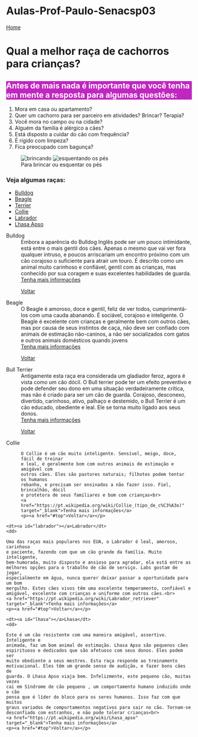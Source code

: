 # Aulas-Prof-Paulo-Senacsp03

<!DOCTYPE html>
<html lang="pt-br">
  <head>
    <meta charset="utf-8" />
    <title>Meu amigo cão - Petshop</title>
    <style>
      h2{
        background-color: #c026c0;
        background-image: url(Multimidia/back-bolinha.gif);
        background-repeat: repeat;
        background-position: center center;
        color: #fff;
      }
    </style>
  </head>
  <body>
    <a href="index.html">Home</a>
    <h1>Qual a melhor raça de cachorros para crianças?</h1>
    <h2>
      Antes de mais nada é importante que você tenha em mente a resposta para
      algumas questões:
    </h2>
    <ol>
    <li>Mora em casa ou apartamento?</li> 
    <li>Quer um cachorro para ser parceiro em
    atividades? 
    Brincar? 
    Terapia?</li> 
    <li>Você mora no campo ou na cidade?</li> 
    <li>Alguém da
    familia é alérgico a cães?</li> 
    <li>Está disposto a cuidar do cão com frequência?</li> 
    <li>É
    rígido com limpeza?</li> 
    <li>Fica preocupado com bagunça?</li>
</ol>
<figure>
  <img src="Multimidia/bolinha.JPG" alt="brincando">
  <img src="Multimidia/esquentar-pes.JPG" alt="esquentando os pés">
<figcaption>Para brincar ou esquentar os pés</figcaption>
</figure>
<a id="top"></a>
    <h3>Veja algumas raças:</h3>
    <ul>
      <li><a href="#bulldog">Bulldog</a></li>
      <li><a href="#beagle">Beagle</a></li>
      <li><a href="#terrier">Terrier</a></li>
      <li><a href="#collie">Collie</a></li>
      <li><a href="#labrador">Labrador</a></li>
      <li><a href="#lhasa">Lhasa Apso</a></li>
    </ul>
    <dl>
    <dt><a id="bulldog"></a>Bulldog</dt>
    <dd>
    Embora a aparência do Bulldog Inglês pode ser um pouco intimidante, está
    entre o mais gentil dos cães. Apenas o mesmo que vai ver fora qualquer
    intruso, e poucos arriscariam um encontro próximo com um cão corajoso o
    suficiente para atrair um touro. É descrito como um animal muito carinhoso e
    confiável, gentil com as crianças, mas conhecido por sua coragem e suas
    excelentes habilidades de guarda.
  <br>
  <a href="https://pt.wikipedia.org/wiki/Buldogue" target="_blank">Tenha mais informações</a>
  <p><a href="#top">Voltar</a></p>
</dd>
    <dt><a id="beagle"></a>Beagle</dt>
    <dd>
    O Beagle é amoroso, doce e gentil, feliz de ver todos, cumprimentá-los com
    uma cauda abanando. É sociável, corajoso e inteligente. O Beagle é excelente
    com crianças e geralmente bem com outros cães, mas por causa de seus
    instintos de caça, não deve ser confiado com animais de estimação
    não-caninos, a não ser socializados com gatos e outros animais domésticos
    quando jovens<br>
    <a href="https://pt.wikipedia.org/wiki/Beagle" target="_blank">Tenha mais informações</a>
    <p><a href="#top">Voltar</a></p>
  </dd>
    <dt><a id="bull terrier"></a>Bull Terrier</dt>
    <dd>
    Antigamente esta raça era considerada um gladiador feroz, agora é vista como
    um cão dócil. O Bull terrier pode ter um efeito preventivo e pode defender
    seu dono em uma situação verdadeiramente crítica, mas não é criado para ser
    um cão de guarda. Corajoso, desconexo, divertido, carinhoso, ativo, palhaço
    e destemido, o Bull Terrier é um cão educado, obediente e leal. Ele se torna
    muito ligado aos seus donos.<br><a href="https://pt.wikipedia.org/wiki/Bull_terrier" target="_blank">Tenha mais informações</a>
    <p><a href="#top">Voltar</a></p>
  </dd>
    <dt><a id="collie"></a>Collie</dt>
    <dd>

    O Collie é um cão muito inteligente. Sensível, meigo, doce, fácil de treinar
    e leal, é geralmente bom com outros animais de estimação e amigável com
    outros cães. Eles são pastores naturais; filhotes podem tentar os humanos
    rebanho, e precisam ser ensinados a não fazer isso. Fiel, brincalhão, dócil
    e protetora de seus familiares e bom com crianças<br>
    <a href="https://pt.wikipedia.org/wiki/Collie_(tipo_de_c%C3%A3o)" target="_blank">Tenha mais informações</a>
    <p><a href="#top">Voltar</a></p>
  </dd>

    <dt><a id="labrador"></a>Labrador</dt>
    <dd>

    Uma das raças mais populares nos EUA, o Labrador é leal, amoroso, carinhoso
    e paciente, fazendo com que um cão grande da família. Muito inteligente,
    bem-humorada, muito disposto e ansioso para agradar, ela está entre as
    melhores opções para o trabalho de cão de serviço. Labs gostam de jogar,
    especialmente em água, nunca querer deixar passar a oportunidade para um bom
    mergulho. Estes cães vivos têm uma excelente temperamento, confiável e
    amigável, excelente com crianças e uniforme com outros cães.<br>
    <a href="https://pt.wikipedia.org/wiki/Labrador_retriever" target="_blank">Tenha mais informações</a>
    <p><a href="#top">Voltar</a></p>
  </dd>

    <dt><a id="lhasa"></a>Lhasa</dt>
    <dd>

    Este é um cão resistente com uma maneira amigável, assertivo. Inteligente e
    animada, faz um bom animal de estimação. Lhasa Apso são pequenos cães
    espirituoso e dedicados que são afetuoso com seus donos. Eles podem ser
    muito obediente a seus mestres. Esta raça responde ao treinamento
    motivacional. Eles têm um grande senso de audição, e fazer bons cães de
    guarda. O Lhasa Apso viaja bem. Infelizmente, este pequeno cão, muitas vezes
    cai em Síndrome de cão pequeno , um comportamento humano induzido onde o cão
    pensa que é líder do bloco para os seres humanos. Isso faz com que muitos
    graus variados de comportamentos negativos para sair no cão. Tornam-se
    desconfiado com estranhos, e não pode tolerar crianças<br>
    <a href="https://pt.wikipedia.org/wiki/Lhasa_apso" target="_blank">Tenha mais informações</a>
    <p><a href="#top">Voltar</a></p>
  </dd>
</dl>
  </body>
</html>
